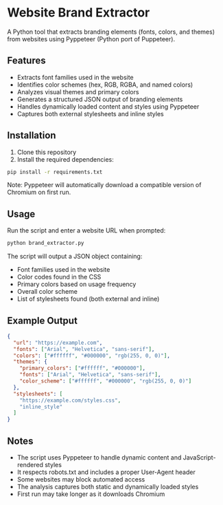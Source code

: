 # Website Brand Extractor

A Python tool that extracts branding elements (fonts, colors, and themes) from websites using Pyppeteer (Python port of Puppeteer).

## Features

- Extracts font families used in the website
- Identifies color schemes (hex, RGB, RGBA, and named colors)
- Analyzes visual themes and primary colors
- Generates a structured JSON output of branding elements
- Handles dynamically loaded content and styles using Pyppeteer
- Captures both external stylesheets and inline styles

## Installation

1. Clone this repository
2. Install the required dependencies:
```bash
pip install -r requirements.txt
```

Note: Pyppeteer will automatically download a compatible version of Chromium on first run.

## Usage

Run the script and enter a website URL when prompted:

```bash
python brand_extractor.py
```

The script will output a JSON object containing:
- Font families used in the website
- Color codes found in the CSS
- Primary colors based on usage frequency
- Overall color scheme
- List of stylesheets found (both external and inline)

## Example Output

```json
{
  "url": "https://example.com",
  "fonts": ["Arial", "Helvetica", "sans-serif"],
  "colors": ["#ffffff", "#000000", "rgb(255, 0, 0)"],
  "themes": {
    "primary_colors": ["#ffffff", "#000000"],
    "fonts": ["Arial", "Helvetica", "sans-serif"],
    "color_scheme": ["#ffffff", "#000000", "rgb(255, 0, 0)"]
  },
  "stylesheets": [
    "https://example.com/styles.css",
    "inline_style"
  ]
}
```

## Notes

- The script uses Pyppeteer to handle dynamic content and JavaScript-rendered styles
- It respects robots.txt and includes a proper User-Agent header
- Some websites may block automated access
- The analysis captures both static and dynamically loaded styles
- First run may take longer as it downloads Chromium 